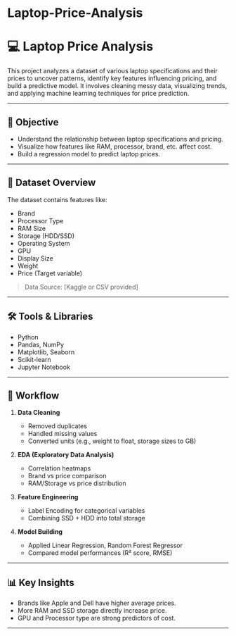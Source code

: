# Laptop-Price-Analysis
# 💻 Laptop Price Analysis

This project analyzes a dataset of various laptop specifications and their prices to uncover patterns, identify key features influencing pricing, and build a predictive model. It involves cleaning messy data, visualizing trends, and applying machine learning techniques for price prediction.

---

## 🎯 Objective

- Understand the relationship between laptop specifications and pricing.
- Visualize how features like RAM, processor, brand, etc. affect cost.
- Build a regression model to predict laptop prices.

---

## 📂 Dataset Overview

The dataset contains features like:

- Brand  
- Processor Type  
- RAM Size  
- Storage (HDD/SSD)  
- Operating System  
- GPU  
- Display Size  
- Weight  
- Price (Target variable)

> Data Source: [Kaggle or CSV provided]

---

## 🛠️ Tools & Libraries

- Python  
- Pandas, NumPy  
- Matplotlib, Seaborn  
- Scikit-learn  
- Jupyter Notebook

---

## 🔁 Workflow

1. **Data Cleaning**
   - Removed duplicates
   - Handled missing values
   - Converted units (e.g., weight to float, storage sizes to GB)

2. **EDA (Exploratory Data Analysis)**
   - Correlation heatmaps
   - Brand vs price comparison
   - RAM/Storage vs price distribution

3. **Feature Engineering**
   - Label Encoding for categorical variables
   - Combining SSD + HDD into total storage

4. **Model Building**
   - Applied Linear Regression, Random Forest Regressor
   - Compared model performances (R² score, RMSE)

---

## 📊 Key Insights

- Brands like Apple and Dell have higher average prices.
- More RAM and SSD storage directly increase price.
- GPU and Processor type are strong predictors of cost.

---



